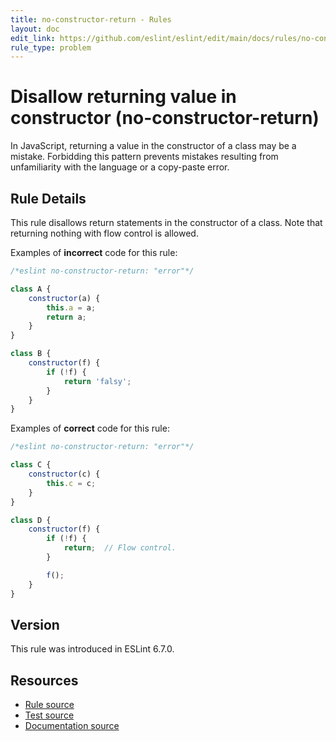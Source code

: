 ```yaml
---
title: no-constructor-return - Rules
layout: doc
edit_link: https://github.com/eslint/eslint/edit/main/docs/rules/no-constructor-return.md
rule_type: problem
---
```

<!-- Note: No pull requests accepted for this file. See README.md in the root directory for details. -->

# Disallow returning value in constructor (no-constructor-return)

In JavaScript, returning a value in the constructor of a class may be a mistake. Forbidding this pattern prevents mistakes resulting from unfamiliarity with the language or a copy-paste error.

## Rule Details

This rule disallows return statements in the constructor of a class. Note that returning nothing with flow control is allowed.

Examples of **incorrect** code for this rule:

```js
/*eslint no-constructor-return: "error"*/

class A {
    constructor(a) {
        this.a = a;
        return a;
    }
}

class B {
    constructor(f) {
        if (!f) {
            return 'falsy';
        }
    }
}
```

Examples of **correct** code for this rule:

```js
/*eslint no-constructor-return: "error"*/

class C {
    constructor(c) {
        this.c = c;
    }
}

class D {
    constructor(f) {
        if (!f) {
            return;  // Flow control.
        }

        f();
    }
}
```

## Version

This rule was introduced in ESLint 6.7.0.

## Resources

* [Rule source](https://github.com/eslint/eslint/tree/HEAD/lib/rules/no-constructor-return.js)
* [Test source](https://github.com/eslint/eslint/tree/HEAD/tests/lib/rules/no-constructor-return.js)
* [Documentation source](https://github.com/eslint/eslint/tree/HEAD/docs/rules/no-constructor-return.md)
